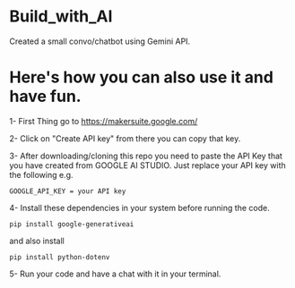 # Build_with_AI
Created a small convo/chatbot using Gemini API.

# Here's how you can also use it and have fun.
 1- First Thing go to https://makersuite.google.com/ 
 
 2- Click on "Create API key" from there you can copy that key.
 
 3- After downloading/cloning this repo you need to paste the API Key that you have created from GOOGLE AI STUDIO. Just replace your API key with the following e.g.

    GOOGLE_API_KEY = your API key
 
 4- Install these dependencies in your system before running the code.

    pip install google-generativeai

 and also install 
 
    pip install python-dotenv

 5- Run your code and have a chat with it in your terminal.
